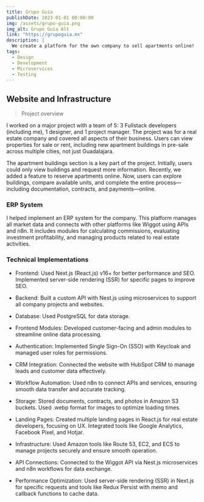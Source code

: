 ```yaml
---
title: Grupo Guia
publishDate: 2023-01-01 00:00:00
img: /assets/grupo-guia.png
img_alt: Grupo Guia Alt
link: "https://grupoguia.mx"
description: |
  We create a platform for the own company to sell apartments online!
tags:
  - Design
  - Development
  - Microservices
  - Testing
---
```


## Website and Infrastructure

> Project overview

I worked on a major project with a team of 5: 3 Fullstack developers (including me), 1 designer, and 1 project manager. The project was for a real estate company and covered all aspects of their business. Users can view properties for sale or rent, including new apartment buildings in pre-sale across multiple cities, not just Guadalajara.

The apartment buildings section is a key part of the project. Initially, users could only view buildings and request more information. Recently, we added a feature to reserve apartments online. Now, users can explore buildings, compare available units, and complete the entire process—including documentation, contracts, and payments—online.

### ERP System

I helped implement an ERP system for the company. This platform manages all market data and connects with other platforms like Wiggot using APIs and n8n. It includes modules for calculating commissions, evaluating investment profitability, and managing products related to real estate activities.

### Technical Implementations

- Frontend: Used Next.js (React.js) v16+ for better performance and SEO. Implemented server-side rendering (SSR) for specific pages to improve SEO.

- Backend: Built a custom API with Nest.js using microservices to support all company projects and websites.

- Database: Used PostgreSQL for data storage.

- Frontend Modules: Developed customer-facing and admin modules to streamline online data processing.

- Authentication: Implemented Single Sign-On (SSO) with Keycloak and managed user roles for permissions.

- CRM Integration: Connected the website with HubSpot CRM to manage leads and customer data effectively.

- Workflow Automation: Used n8n to connect APIs and services, ensuring smooth data transfer and accurate tracking.

- Storage: Stored documents, contracts, and photos in Amazon S3 buckets. Used .webp format for images to optimize loading times.

- Landing Pages: Created multiple landing pages in React.js for real estate developers, focusing on UX. Integrated tools like Google Analytics, Facebook Pixel, and Hotjar.

- Infrastructure: Used Amazon tools like Route 53, EC2, and ECS to manage projects securely and ensure smooth operation.

- API Connections: Connected to the Wiggot API via Nest.js microservices and n8n workflows for data exchange.

- Performance Optimization: Used server-side rendering (SSR) in Next.js for specific requests and tools like Redux Persist with memo and callback functions to cache data.
